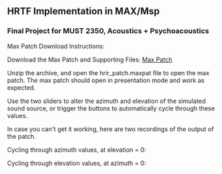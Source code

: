 ## HRTF Implementation in MAX/Msp
### Final Project for MUST 2350, Acoustics + Psychoacoustics


Max Patch Download Instructions:

Download the Max Patch and Supporting Files:
[Max Patch](./HRTF_Max_Patch.zip)

Unzip the archive, and open the hrir_patch.maxpat file to open the max patch.
The max patch should open in presentation mode and work as expected. 

Use the two sliders to alter the azimuth and elevation of the simulated sound source, or trigger the buttons to automatically cycle through these values.

In case you can't get it working, here are two recordings of the output of the patch.

Cycling through azimuth values, at elevation = 0:

Cycling through elevation values, at azimuth = 0:
